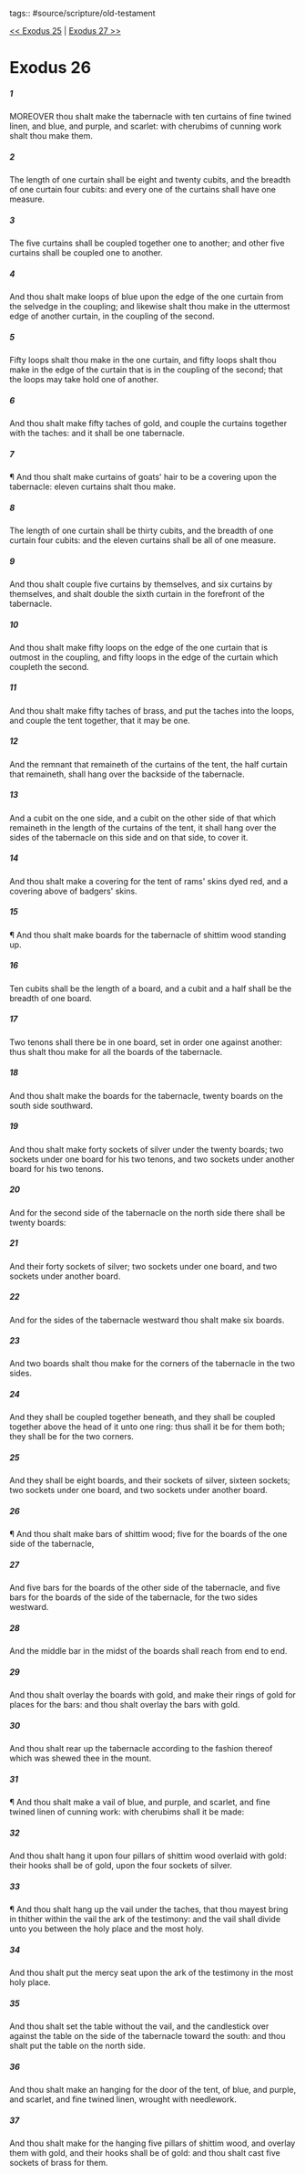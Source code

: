 tags:: #source/scripture/old-testament

[<< Exodus 25](/old-testament/02_Exodus/Exodus_25.md) | [Exodus 27 >>](/old-testament/02_Exodus/Exodus_27.md)

# Exodus 26

##### 1

MOREOVER thou shalt make the tabernacle with ten curtains of fine twined linen, and blue, and purple, and scarlet: with cherubims of cunning work shalt thou make them.

##### 2

The length of one curtain shall be eight and twenty cubits, and the breadth of one curtain four cubits: and every one of the curtains shall have one measure.

##### 3

The five curtains shall be coupled together one to another; and other five curtains shall be coupled one to another.

##### 4

And thou shalt make loops of blue upon the edge of the one curtain from the selvedge in the coupling; and likewise shalt thou make in the uttermost edge of another curtain, in the coupling of the second.

##### 5

Fifty loops shalt thou make in the one curtain, and fifty loops shalt thou make in the edge of the curtain that is in the coupling of the second; that the loops may take hold one of another.

##### 6

And thou shalt make fifty taches of gold, and couple the curtains together with the taches: and it shall be one tabernacle.

##### 7

¶ And thou shalt make curtains of goats' hair to be a covering upon the tabernacle: eleven curtains shalt thou make.

##### 8

The length of one curtain shall be thirty cubits, and the breadth of one curtain four cubits: and the eleven curtains shall be all of one measure.

##### 9

And thou shalt couple five curtains by themselves, and six curtains by themselves, and shalt double the sixth curtain in the forefront of the tabernacle.

##### 10

And thou shalt make fifty loops on the edge of the one curtain that is outmost in the coupling, and fifty loops in the edge of the curtain which coupleth the second.

##### 11

And thou shalt make fifty taches of brass, and put the taches into the loops, and couple the tent together, that it may be one.

##### 12

And the remnant that remaineth of the curtains of the tent, the half curtain that remaineth, shall hang over the backside of the tabernacle.

##### 13

And a cubit on the one side, and a cubit on the other side of that which remaineth in the length of the curtains of the tent, it shall hang over the sides of the tabernacle on this side and on that side, to cover it.

##### 14

And thou shalt make a covering for the tent of rams' skins dyed red, and a covering above of badgers' skins.

##### 15

¶ And thou shalt make boards for the tabernacle of shittim wood standing up.

##### 16

Ten cubits shall be the length of a board, and a cubit and a half shall be the breadth of one board.

##### 17

Two tenons shall there be in one board, set in order one against another: thus shalt thou make for all the boards of the tabernacle.

##### 18

And thou shalt make the boards for the tabernacle, twenty boards on the south side southward.

##### 19

And thou shalt make forty sockets of silver under the twenty boards; two sockets under one board for his two tenons, and two sockets under another board for his two tenons.

##### 20

And for the second side of the tabernacle on the north side there shall be twenty boards:

##### 21

And their forty sockets of silver; two sockets under one board, and two sockets under another board.

##### 22

And for the sides of the tabernacle westward thou shalt make six boards.

##### 23

And two boards shalt thou make for the corners of the tabernacle in the two sides.

##### 24

And they shall be coupled together beneath, and they shall be coupled together above the head of it unto one ring: thus shall it be for them both; they shall be for the two corners.

##### 25

And they shall be eight boards, and their sockets of silver, sixteen sockets; two sockets under one board, and two sockets under another board.

##### 26

¶ And thou shalt make bars of shittim wood; five for the boards of the one side of the tabernacle,

##### 27

And five bars for the boards of the other side of the tabernacle, and five bars for the boards of the side of the tabernacle, for the two sides westward.

##### 28

And the middle bar in the midst of the boards shall reach from end to end.

##### 29

And thou shalt overlay the boards with gold, and make their rings of gold for places for the bars: and thou shalt overlay the bars with gold.

##### 30

And thou shalt rear up the tabernacle according to the fashion thereof which was shewed thee in the mount.

##### 31

¶ And thou shalt make a vail of blue, and purple, and scarlet, and fine twined linen of cunning work: with cherubims shall it be made:

##### 32

And thou shalt hang it upon four pillars of shittim wood overlaid with gold: their hooks shall be of gold, upon the four sockets of silver.

##### 33

¶ And thou shalt hang up the vail under the taches, that thou mayest bring in thither within the vail the ark of the testimony: and the vail shall divide unto you between the holy place and the most holy.

##### 34

And thou shalt put the mercy seat upon the ark of the testimony in the most holy place.

##### 35

And thou shalt set the table without the vail, and the candlestick over against the table on the side of the tabernacle toward the south: and thou shalt put the table on the north side.

##### 36

And thou shalt make an hanging for the door of the tent, of blue, and purple, and scarlet, and fine twined linen, wrought with needlework.

##### 37

And thou shalt make for the hanging five pillars of shittim wood, and overlay them with gold, and their hooks shall be of gold: and thou shalt cast five sockets of brass for them.
